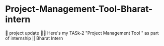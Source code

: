 # Project-Management-Tool-Bharat-intern
🚀 project update 🤘🚀 Here's my TASk-2 "Project Management Tool " as part of internship || Bharat Intern
